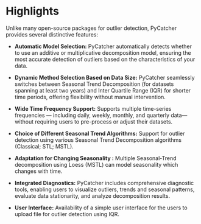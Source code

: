 # Highlights
Unlike many open-source packages for outlier detection, PyCatcher provides several distinctive features:

* **Automatic Model Selection:** 
PyCatcher automatically detects whether to use an additive or multiplicative
decomposition model, ensuring the most accurate detection of outliers based on the characteristics of your data.

* **Dynamic Method Selection Based on Data Size:**
PyCatcher seamlessly switches between Seasonal Trend Decomposition (for datasets spanning at least two years) and
Inter Quartile Range (IQR) for shorter time periods, offering flexibility without manual intervention.

* **Wide Time Frequency Support:**
Supports multiple time-series frequencies — including daily, weekly, monthly, and quarterly data—without requiring 
users to pre-process or adjust their datasets.

* **Choice of Different Seasonal Trend Algorithms:** 
Support for outlier detection using various Seasonal Trend 
Decomposition algorithms (Classical; STL; MSTL).

* **Adaptation for Changing Seasonality :**
Multiple Seasonal-Trend decomposition using Loess (MSTL) can model seasonality which changes with time. 

* **Integrated Diagnostics:** PyCatcher includes comprehensive diagnostic tools, enabling users to visualize outliers, 
trends and seasonal patterns, evaluate data stationarity, and analyze decomposition results.

* **User Interface:** Availability of a simple user interface for the users to upload file for outlier detection using IQR.
